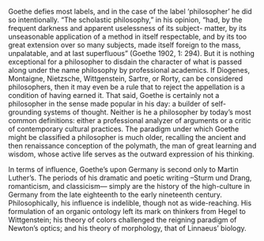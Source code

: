 Goethe defies most labels, and in the case of the label ‘philosopher’ he did so intentionally. “The scholastic philosophy,” in his opinion, “had, by the frequent darkness and apparent uselessness of its subject- matter, by its unseasonable application of a method in itself respectable, and by its too great extension over so many subjects, made itself foreign to the mass, unpalatable, and at last superfluous” (Goethe 1902, 1: 294). But it is nothing exceptional for a philosopher to disdain the character of what is passed along under the name philosophy by professional academics. If Diogenes, Montaigne, Nietzsche, Wittgenstein, Sartre, or Rorty, can be considered philosophers, then it may even be a rule that to reject the appellation is a condition of having earned it. That said, Goethe is certainly not a philosopher in the sense made popular in his day: a builder of self-grounding systems of thought. Neither is he a philosopher by today’s most common definitions: either a professional analyzer of arguments or a critic of contemporary cultural practices. The paradigm under which Goethe might be classified a philosopher is much older, recalling the ancient and then renaissance conception of the polymath, the man of great learning and wisdom, whose active life serves as the outward expression of his thinking.

In terms of influence, Goethe’s upon Germany is second only to Martin Luther’s. The periods of his dramatic and poetic writing –Sturm und Drang, romanticism, and classicism— simply are the history of the high-culture in Germany from the late eighteenth to the early nineteenth century. Philosophically, his influence is indelible, though not as wide-reaching. His formulation of an organic ontology left its mark on thinkers from Hegel to Wittgenstein; his theory of colors challenged the reigning paradigm of Newton’s optics; and his theory of morphology, that of Linnaeus’ biology.